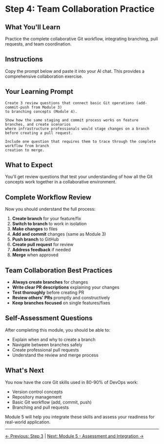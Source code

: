 # Step 4: Team Collaboration Practice

## What You'll Learn
Practice the complete collaborative Git workflow, integrating branching, pull requests, and team coordination.

## Instructions
Copy the prompt below and paste it into your AI chat. This provides a comprehensive collaboration exercise.

## Your Learning Prompt

```
Create 3 review questions that connect basic Git operations (add-commit-push from Module 3) 
to branching concepts (Module 4). 

Show how the same staging and commit process works on feature branches, and create scenarios 
where infrastructure professionals would stage changes on a branch before creating a pull request. 

Include one question that requires them to trace through the complete workflow from branch 
creation to merge.
```

## What to Expect
You'll get review questions that test your understanding of how all the Git concepts work together in a collaborative environment.

## Complete Workflow Review
Now you should understand the full process:

1. **Create branch** for your feature/fix
2. **Switch to branch** to work in isolation
3. **Make changes** to files
4. **Add and commit** changes (same as Module 3)
5. **Push branch** to GitHub
6. **Create pull request** for review
7. **Address feedback** if needed
8. **Merge** when approved

## Team Collaboration Best Practices
- **Always create branches** for changes
- **Write clear PR descriptions** explaining your changes
- **Test thoroughly** before creating PR
- **Review others' PRs** promptly and constructively
- **Keep branches focused** on single features/fixes

## Self-Assessment Questions
After completing this module, you should be able to:
- Explain when and why to create a branch
- Navigate between branches safely
- Create professional pull requests
- Understand the review and merge process

## What's Next
You now have the core Git skills used in 80-90% of DevOps work:
- Version control concepts
- Repository management
- Basic Git workflow (add, commit, push)
- Branching and pull requests

Module 5 will help you integrate these skills and assess your readiness for real-world application.

---
[← Previous: Step 3](./step-3-pull-request-workflow.md) | [Next: Module 5 - Assessment and Integration →](../../module-5-assessment/README.md)
